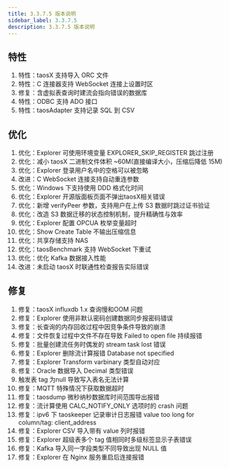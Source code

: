 ```yaml
---
title: 3.3.7.5 版本说明
sidebar_label: 3.3.7.5
description: 3.3.7.5 版本说明
---
```


## 特性
  1. 特性：taosX 支持导入 ORC 文件
  2. 特性：C 连接器支持 WebSocket 连接上设置时区
  3. 修复：含虚拟表查询时建流会指向错误的数据库
  4. 特性：ODBC 支持 ADO 接口
  5. 特性：taosAdapter 支持记录 SQL 到 CSV

## 优化
  1. 优化：Explorer 可使用环境变量 EXPLORER_SKIP_REGISTER 跳过注册
  2. 优化：减小 taosX 二进制文件体积  ~60M(直接编译大小，压缩后降低 15M)
  3. 优化：Explorer 登录用户名中的空格可以被忽略
  4. 改进：C WebSocket 连接支持自动重连参数
  5. 优化：Windows 下支持使用 DDD 格式化时间
  6. 优化：Explorer 开源版面板页面不弹出taosX相关错误
  7. 优化：新增 verifyPeer 参数，支持用户在上传 S3 数据时跳过证书验证
  8. 优化：改造 S3 数据迁移的状态控制机制，提升精确性与效率
  9. 优化：Explorer 配置 OPCUA 枚举变量超时
 10. 优化：Show Create Table 不输出压缩信息
 11. 优化：共享存储支持 NAS
 12. 优化：taosBenchmark 支持 WebSocket 下重试
 13. 优化：优化 Kafka 数据接入性能
 14. 改进：未启动 taosX 时联通性检查报告实际错误

## 修复
  1. 修复：taosX influxdb 1.x 查询慢和OOM 问题
  2. 修复：Explorer 使用非默认密码创建数据同步报密码错误
  3. 修复：长查询的内存回收过程中因竞争条件导致的崩溃
  4. 修复：文件恢复过程中文件不存在导致 Failed to open file 持续报错
  5. 修复：批量创建流任务时偶发的 stream task lost 错误
  6. 修复：Explorer 删除流计算报错 Database not specified
  7. 修复：Explorer Transform varbinary 类型自动对应
  8. 修复：Oracle 数据导入 Decimal 类型错误
  9. 触发表 tag 为null 导致写入表名无法计算
 10. 修复：MQTT 特殊情况下获取数据超时
 11. 修复：taosdump 微秒纳秒数据库时间范围导出报错
 12. 修复：流计算使用 CALC_NOTIFY_ONLY 选项时的 crash 问题
 13. 修复：ipv6 下 taoskeeper 记录审计日志报错 value too long for column/tag: client_address
 14. 修复：Explorer CSV 导入带有 value 列时报错
 15. 修复：Explorer 超级表多个 tag 值相同时多级标签显示子表错误
 16. 修复：Kafka 导入同一字段类型不同导致出现 NULL 值
 17. 修复：Explorer 在 Nginx 服务重启后连接报错

